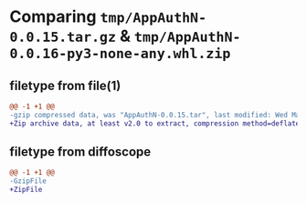 # Comparing `tmp/AppAuthN-0.0.15.tar.gz` & `tmp/AppAuthN-0.0.16-py3-none-any.whl.zip`

## filetype from file(1)

```diff
@@ -1 +1 @@
-gzip compressed data, was "AppAuthN-0.0.15.tar", last modified: Wed May  1 07:01:55 2024, max compression
+Zip archive data, at least v2.0 to extract, compression method=deflate
```

## filetype from diffoscope

```diff
@@ -1 +1 @@
-GzipFile
+ZipFile
```

